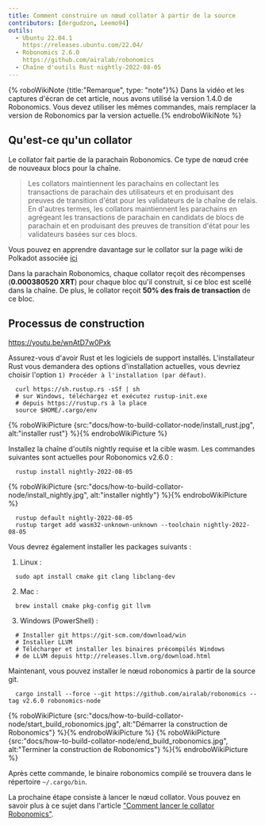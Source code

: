 ```yaml
---
title: Comment construire un nœud collator à partir de la source
contributors: [dergudzon, Leemo94]
outils:
  - Ubuntu 22.04.1
    https://releases.ubuntu.com/22.04/
  - Robonomics 2.6.0
    https://github.com/airalab/robonomics
  - Chaîne d'outils Rust nightly-2022-08-05
---
```



{% roboWikiNote {title:"Remarque", type: "note"}%} Dans la vidéo et les captures d'écran de cet article, nous avons utilisé la version 1.4.0 de Robonomics. Vous devez utiliser les mêmes commandes, mais remplacer la version de Robonomics par la version actuelle.{% endroboWikiNote %}

## Qu'est-ce qu'un collator

Le collator fait partie de la parachain Robonomics. Ce type de nœud crée de nouveaux blocs pour la chaîne.

>Les collators maintiennent les parachains en collectant les transactions de parachain des utilisateurs et en produisant des preuves de transition d'état pour les validateurs de la chaîne de relais. En d'autres termes, les collators maintiennent les parachains en agrégeant les transactions de parachain en candidats de blocs de parachain et en produisant des preuves de transition d'état pour les validateurs basées sur ces blocs.

Vous pouvez en apprendre davantage sur le collator sur la page wiki de Polkadot associée [ici](https://wiki.polkadot.network/docs/learn-collator)

Dans la parachain Robonomics, chaque collator reçoit des récompenses (**0.000380520 XRT**) pour chaque bloc qu'il construit, si ce bloc est scellé dans la chaîne.
De plus, le collator reçoit **50% des frais de transaction** de ce bloc.

## Processus de construction

https://youtu.be/wnAtD7w0Pxk

Assurez-vous d'avoir Rust et les logiciels de support installés. L'installateur Rust vous demandera des options d'installation actuelles, vous devriez choisir l'option `1) Procéder à l'installation (par défaut)`.


```
  curl https://sh.rustup.rs -sSf | sh
  # sur Windows, téléchargez et exécutez rustup-init.exe
  # depuis https://rustup.rs à la place
  source $HOME/.cargo/env
```

{% roboWikiPicture {src:"docs/how-to-build-collator-node/install_rust.jpg", alt:"installer rust"} %}{% endroboWikiPicture %}


Installez la chaîne d'outils nightly requise et la cible wasm.
Les commandes suivantes sont actuelles pour Robonomics v2.6.0 :

```
  rustup install nightly-2022-08-05
```

{% roboWikiPicture {src:"docs/how-to-build-collator-node/install_nightly.jpg", alt:"installer nightly"} %}{% endroboWikiPicture %}


```
  rustup default nightly-2022-08-05
  rustup target add wasm32-unknown-unknown --toolchain nightly-2022-08-05
```
Vous devrez également installer les packages suivants :

  1. Linux :

  ```
    sudo apt install cmake git clang libclang-dev
  ```
  2. Mac :

  ```
    brew install cmake pkg-config git llvm
  ```
  3. Windows (PowerShell) :

  ```
    # Installer git https://git-scm.com/download/win
    # Installer LLVM
    # Télécharger et installer les binaires précompilés Windows
    # de LLVM depuis http://releases.llvm.org/download.html
  ```
Maintenant, vous pouvez installer le nœud robonomics à partir de la source git.

```
  cargo install --force --git https://github.com/airalab/robonomics --tag v2.6.0 robonomics-node
```

{% roboWikiPicture {src:"docs/how-to-build-collator-node/start_build_robonomics.jpg", alt:"Démarrer la construction de Robonomics"} %}{% endroboWikiPicture %}
{% roboWikiPicture {src:"docs/how-to-build-collator-node/end_build_robonomics.jpg", alt:"Terminer la construction de Robonomics"} %}{% endroboWikiPicture %}


Après cette commande, le binaire robonomics compilé se trouvera dans le répertoire `~/.cargo/bin`.

La prochaine étape consiste à lancer le nœud collator. Vous pouvez en savoir plus à ce sujet dans l'article ["Comment lancer le collator Robonomics"](/docs/how-to-launch-the-robonomics-collator).